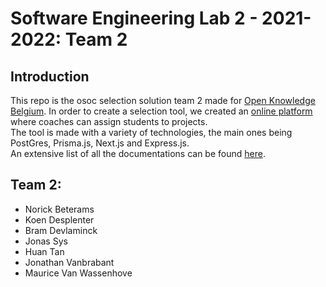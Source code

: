 # Software Engineering Lab 2 - 2021-2022: Team 2

## Introduction 
This repo is the osoc selection solution team 2 made for [Open Knowledge Belgium](https://openknowledge.be/).
In order to create a selection tool, we created an [online platform](https://sel2-2.ugent.be/login) where coaches can assign students to projects.
<br/>The tool is made with a variety of technologies, the main ones being PostGres, Prisma.js, Next.js and Express.js.
<br/>An extensive list of all the documentations can be found [here](docs/README.md).

## Team 2:
- Norick Beterams
- Koen Desplenter
- Bram Devlaminck
- Jonas Sys
- Huan Tan
- Jonathan Vanbrabant
- Maurice Van Wassenhove

